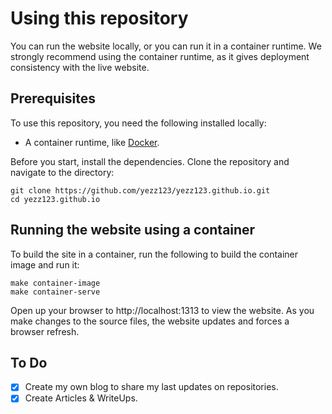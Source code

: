 # Using this repository

You can run the website locally, or you can run it in a container runtime. We strongly recommend using the container runtime, as it gives deployment consistency with the live website.

## Prerequisites

To use this repository, you need the following installed locally:

- A container runtime, like [Docker](https://www.docker.com/).

Before you start, install the dependencies. Clone the repository and navigate to the directory:

```
git clone https://github.com/yezz123/yezz123.github.io.git
cd yezz123.github.io
```

## Running the website using a container

To build the site in a container, run the following to build the container image and run it:

```
make container-image
make container-serve
```

Open up your browser to http://localhost:1313 to view the website. As you make changes to the source files, the website updates and forces a browser refresh.

## To Do

- [X] Create my own blog to share my last updates on repositories.
- [X] Create Articles & WriteUps.